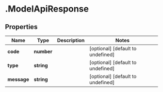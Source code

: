 # .ModelApiResponse

## Properties

|Name | Type | Description | Notes|
|------------ | ------------- | ------------- | -------------|
|**code** | **number** |  | [optional] [default to undefined]|
|**type** | **string** |  | [optional] [default to undefined]|
|**message** | **string** |  | [optional] [default to undefined]|



